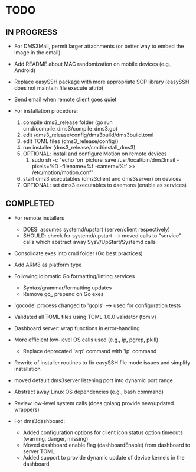 # TODO

## IN PROGRESS

- For DMS3Mail, permit larger attachments (or better way to embed the image in the email)
- Add README about MAC randomization on mobile devices (e.g., Android)
- Replace easySSH package with more appropriate SCP library (easySSH does not maintain file execute attrib)

- Send email when remote client goes quiet

- For installation procedure:
  1. compile dms3_release folder (go run cmd/compile_dms3/compile_dms3.go)
  2. edit /dms3_release/config/dms3build/dms3build.toml
  3. edit TOML files (dms3_release/config/<platform>)
  4. run installer (dms3_release/cmd/install_dms3)
  5. OPTIONAL: install and configure Motion on remote devices
     1. sudo sh -c "echo 'on_picture_save /usr/local/bin/dms3mail -pixels=%D -filename=%f -camera=%t' >> /etc/motion/motion.conf"
  6. start dms3 executables (dms3client and dms3server) on devices
  7. OPTIONAL: set dms3 executables to daemons (enable as services)

## COMPLETED

- For remote installers
  - DOES: assumes systemd/upstart (server/client respectively)
  - SHOULD: check for systemd/upstart --> moved calls to "service" calls which abstract away SysV/UpStart/Systemd calls

- Consolidate exes into cmd folder (Go best practices)
- Add ARM8 as platform type
  
- Following idiomatic Go formatting/linting services
  - Syntax/grammar/formatting updates
  - Remove go_ prepend on Go exes

- 'gocode' process changed to 'gopls' --> used for configuration tests

- Validated all TOML files using TOML 1.0.0 validator (tomlv)

- Dashboard server: wrap functions in error-handling

- More efficient low-level OS calls used (e.g., ip, pgrep, pkill)
  - Replace deprecated 'arp' command with 'ip' command
- Rewrite of installer routines to fix easySSH file mode issues and simplify installation

- moved default dms3server listening port into dynamic port range

- Abstract away Linux OS dependencies (e.g., bash command)
- Review low-level system calls (does golang provide new/updated wrappers)

- For dms3dashboard:
  - Added configuration options for client icon status option timeouts (warning, danger, missing)
  - Moved dashboard enable flag (dashboardEnable) from dashboard to server TOML
  - Added support to provide dynamic update of device kernels in the dashboard
